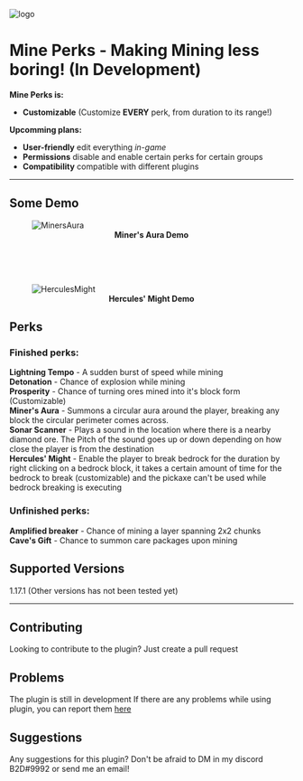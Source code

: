 ![logo](Assets/MinePerksLogo.png)
# Mine Perks - Making Mining less boring! (In Development)
**Mine Perks is:**
- **Customizable** (Customize **EVERY** perk, from duration to its range!)

**Upcomming plans:**
- **User-friendly** edit everything *in-game*
- **Permissions** disable and enable certain perks for certain groups
- **Compatibility** compatible with different plugins

----------

Some Demo
------------
<figure>
<img src="Assets/MinersAura.gif" alt="MinersAura" style="width:50is %">
<figcaption align = "center"><b>Miner's Aura Demo</b></figcaption>
</figure></br></br></br>

<figure>
<img src="Assets/MinersAura.gif" alt="HerculesMight" style="width:50is %">
<figcaption align = "center"><b>Hercules' Might Demo</b></figcaption>
</figure>

Perks
---------------
### Finished perks:
**Lightning Tempo** - A sudden burst of speed while mining </br>
**Detonation** - Chance of explosion while mining </br>
**Prosperity** - Chance of turning ores mined into it's block form (Customizable) </br>
**Miner's Aura** - Summons a circular aura around the player, breaking any block the circular perimeter comes across.</br>
**Sonar Scanner** - Plays a sound in the location where there is a nearby diamond ore. The Pitch of the sound goes up or down depending on how close the player is from the destination</br>
**Hercules' Might** - Enable the player to break bedrock for the duration by right clicking on a bedrock block, it takes a certain amount of time for the bedrock to break (customizable) and the pickaxe can't be used while bedrock breaking is executing </br>

### Unfinished perks:
**Amplified breaker** - Chance of mining a layer spanning 2x2 chunks </br>
**Cave's Gift** - Chance to summon care packages upon mining </br>


Supported Versions
---------------
1.17.1 (Other versions has not been tested yet)

---------------

Contributing
---------------
Looking to contribute to the plugin? Just create a pull request

Problems
---------------
The plugin is still in development If there are any problems while using plugin, you can report them [here](https://github.com/TheB2D/MinePerks/issues/new)

Suggestions
---------------
Any suggestions for this plugin? Don't be afraid to DM in my discord B2D#9992 or send me an email!
